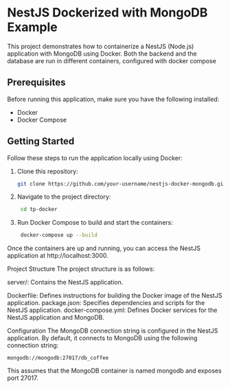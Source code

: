 # NestJS Dockerized with MongoDB Example

This project demonstrates how to containerize a NestJS (Node.js) application with MongoDB using Docker.
Both the backend and the database are run in different containers, configured with docker compose

## Prerequisites

Before running this application, make sure you have the following installed:

- Docker
- Docker Compose

## Getting Started

Follow these steps to run the application locally using Docker:

1. Clone this repository:

   ```bash
   git clone https://github.com/your-username/nestjs-docker-mongodb.git

2. Navigate to the project directory:

   ```bash
    cd tp-docker

3. Run Docker Compose to build and start the containers:
   ```bash
    docker-compose up --build

Once the containers are up and running, you can access the NestJS application at http://localhost:3000.

Project Structure
The project structure is as follows:

server/: Contains the NestJS application.
 
Dockerfile: Defines instructions for building the Docker image of the NestJS application.
package.json: Specifies dependencies and scripts for the NestJS application.
docker-compose.yml: Defines Docker services for the NestJS application and MongoDB.

Configuration
The MongoDB connection string is configured in the NestJS application. By default, it connects to MongoDB using the following connection string:

    mongodb://mongodb:27017/db_coffee

This assumes that the MongoDB container is named mongodb and exposes port 27017.
